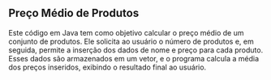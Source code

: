 ## Preço Médio de Produtos
Este código em Java tem como objetivo calcular o preço médio de um conjunto de produtos. Ele solicita ao usuário o número de produtos e, em seguida, permite a inserção dos dados de nome e preço para cada produto. Esses dados são armazenados em um vetor, e o programa calcula a média dos preços inseridos, exibindo o resultado final ao usuário. 
